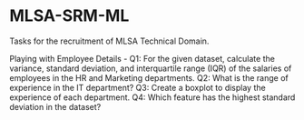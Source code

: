 # MLSA-SRM-ML
Tasks for the recruitment of MLSA Technical Domain.

Playing with Employee Details -
Q1: For the given dataset, calculate the variance, standard deviation, and interquartile range (IQR) of the salaries of employees in the HR and Marketing departments.
Q2: What is the range of experience in the IT department?
Q3: Create a boxplot to display the experience of each department.
Q4: Which feature has the highest standard deviation in the dataset?
